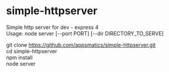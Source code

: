 simple-httpserver
=================

Simple http server for dev - express 4<br>
Usage: node server [--port PORT] [--dir DIRECTORY_TO_SERVE] 

git clone https://github.com/appsmatics/simple-httpserver.git <br>
cd simple-httpserver<br>
npm install<br>
node server<br>

